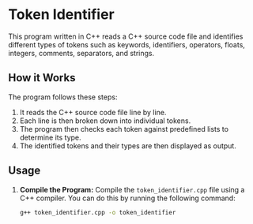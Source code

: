 # Token Identifier

This program written in C++ reads a C++ source code file and identifies different types of tokens such as keywords, identifiers, operators, floats, integers, comments, separators, and strings.

## How it Works

The program follows these steps:

1. It reads the C++ source code file line by line.
2. Each line is then broken down into individual tokens.
3. The program then checks each token against predefined lists to determine its type.
4. The identified tokens and their types are then displayed as output.

## Usage

1. **Compile the Program:** Compile the `token_identifier.cpp` file using a C++ compiler. You can do this by running the following command:

   ```bash
   g++ token_identifier.cpp -o token_identifier
